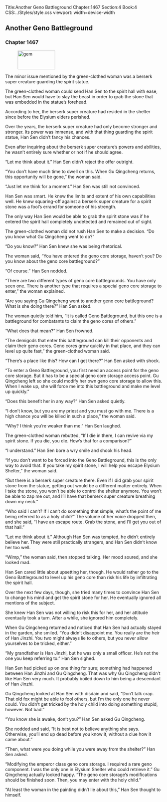 Title:Another Geno Battleground 
Chapter:1467 
Section:4 
Book:4 
CSS:../Styles/style.css 
viewport: width=device-width
  
## Another Geno Battleground
### Chapter 1467 
<figure>
	<img src="../Images/gem.gif" alt="gem" id="gem" width="120" height="60" />
</figure>
  

  
  The minor issue mentioned by the green-clothed woman was a berserk super creature guarding the spirit statue.

The green-clothed woman could send Han Sen to the spirit hall with ease, but Han Sen would have to slay the beast in order to grab the stone that was embedded in the statue’s forehead.

According to her, the berserk super creature had resided in the shelter since before the Elysium elders perished.

Over the years, the berserk super creature had only become stronger and stronger. Its power was immense, and with that thing guarding the spirit statue, Han Sen didn’t fancy his chances.

Even after inquiring about the berserk super creature’s powers and abilities, he wasn’t entirely sure whether or not if he should agree.

“Let me think about it.” Han Sen didn’t reject the offer outright.

“You don’t have much time to dwell on this. When Gu Qingcheng returns, this opportunity will be gone,” the woman said.

“Just let me think for a moment.” Han Sen was still not convinced.

Han Sen was smart. He knew the limits and extent of his own capabilities well. He knew squaring-off against a berserk super creature for a spirit stone was a fool’s errand for someone of his strength.

The only way Han Sen would be able to grab the spirit stone was if he entered the spirit hall completely undetected and remained out of sight.

The green-clothed woman did not rush Han Sen to make a decision. “Do you know what Gu Qingcheng went to do?”

“Do you know?” Han Sen knew she was being rhetorical.

The woman said, “You have entered the geno core storage, haven’t you? Do you know about the geno core battleground?”

“Of course.” Han Sen nodded.

“There are two different types of geno core battlegrounds. You have only seen one. There is another type that requires a special geno core storage to enter,” the woman explained.

“Are you saying Gu Qingcheng went to another geno core battleground? What is she doing there?” Han Sen asked.

The woman quietly told him, “It is called Geno Battleground, but this one is a battleground for combatants to claim the geno cores of others.”

“What does that mean?” Han Sen frowned.

“The demigods that enter this battleground can kill their opponents and claim their geno cores. Geno cores grow quickly in that place, and they can level up quite fast,” the green-clothed woman said.

“There’s a place like this? How can I get there?” Han Sen asked with shock.

“To enter a Geno Battleground, you first need an access point for the geno core storage. But it has to be a special geno core storage access point. Gu Qingcheng left so she could modify her own geno core storage to allow this. When I wake up, she will force me into this battleground and make me level up quickly.”

“Does this benefit her in any way?” Han Sen asked quietly.

“I don’t know, but you are my priest and you must go with me. There is a high chance you will be killed in such a place,” the woman said.

“Why? I think you’re weaker than me.” Han Sen laughed.

The green-clothed woman rebutted, “If I die in there, I can revive via my spirit stone. If you die, you die. How’s that for a comparison?”

“I understand.” Han Sen bore a wry smile and shook his head.

“If you don’t want to be forced into the Geno Battleground, this is the only way to avoid that. If you take my spirit stone, I will help you escape Elysium Shelter,” the woman said.

“But there is a berserk super creature there. Even if I did grab your spirit stone from the statue, getting out would be a different matter entirely. When I take the stone, you won’t be able to control the shelter anymore. You won’t be able to zap me out, and I’ll have that berserk super creature breathing down my neck.”

“Who said I can’t? If I can’t do something that simple, what’s the point of me being referred to as a holy child?” The volume of her voice dropped then, and she said, “I have an escape route. Grab the stone, and I’ll get you out of that hall.”

“Let me think about it.” Although Han Sen was tempted, he didn’t entirely believe her. They were still practically strangers, and Han Sen didn’t know her too well.

“Wimp,” the woman said, then stopped talking. Her mood soured, and she looked mad.

Han Sen cared little about upsetting her, though. He would rather go to the Geno Battleground to level up his geno core than risk his life by infiltrating the spirit hall.

Over the next few days, though, she tried many times to convince Han Sen to change his mind and get the spirit stone for her. He eventually ignored all mentions of the subject.

She knew Han Sen was not willing to risk this for her, and her attitude eventually took a turn. After a while, she ignored him completely.

When Gu Qingcheng returned and noticed that Han Sen had actually stayed in the garden, she smiled. “You didn’t disappoint me. You really are the heir of Han Jinzhi. You two might always lie to others, but you never allow yourselves to be tricked, either.”

“My grandfather is Han Jinzhi, but he was only a small officer. He’s not the one you keep referring to.” Han Sen sighed.

Han Sen had picked up on one thing for sure; something had happened between Han Jinzhi and Gu Qingcheng. That was why Gu Qingcheng didn’t like Han Sen very much. It probably boiled down to him being a descendant of Han Jinzhi.

Gu Qingcheng looked at Han Sen with disdain and said, “Don’t talk crap. That old fox might be able to fool others, but I’m the only one he never could. You didn’t get tricked by the holy child into doing something stupid, however. Not bad.”

“You know she is awake, don’t you?” Han Sen asked Gu Qingcheng.

She nodded and said, “It is best not to believe anything she says. Otherwise, you’ll end up dead before you know it, without a clue how it came about.”

“Then, what were you doing while you were away from the shelter?” Han Sen asked.

“Modifying the emperor class geno core storage. I required a rare geno component. I was the only one in Elysium Shelter who could retrieve it.” Gu Qingcheng actually looked happy. “The geno core storage’s modifications should be finished soon. Then, you may enter with the holy child.”

“At least the woman in the painting didn’t lie about this,” Han Sen thought to himself.
